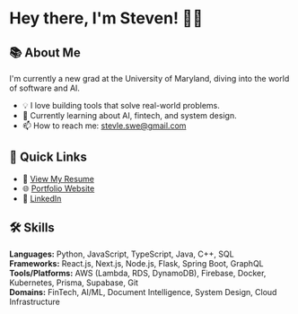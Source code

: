 # Hey there, I'm Steven! 👋🏻

## 📚 About Me
I'm currently a new grad at the University of Maryland, diving into the world of software and AI.

- 💡 I love building tools that solve real-world problems.
- 🚀 Currently learning about AI, fintech, and system design.
- 📫 How to reach me: [stevle.swe@gmail.com](mailto:stevle.swe@gmail.com)

## 🚀 Quick Links
- 📄 [View My Resume](https://stevl3.vercel.app/resume)
- 🌐 [Portfolio Website](https://stevl3.vercel.app)
- 💼 [LinkedIn](https://www.linkedin.com/in/stevle)

## 🛠 Skills
**Languages:** Python, JavaScript, TypeScript, Java, C++, SQL  
**Frameworks:** React.js, Next.js, Node.js, Flask, Spring Boot, GraphQL  
**Tools/Platforms:** AWS (Lambda, RDS, DynamoDB), Firebase, Docker, Kubernetes, Prisma, Supabase, Git  
**Domains:** FinTech, AI/ML, Document Intelligence, System Design, Cloud Infrastructure 

